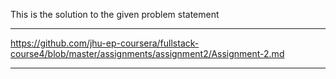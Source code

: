 This is the solution to the given problem statement

***
https://github.com/jhu-ep-coursera/fullstack-course4/blob/master/assignments/assignment2/Assignment-2.md
***

